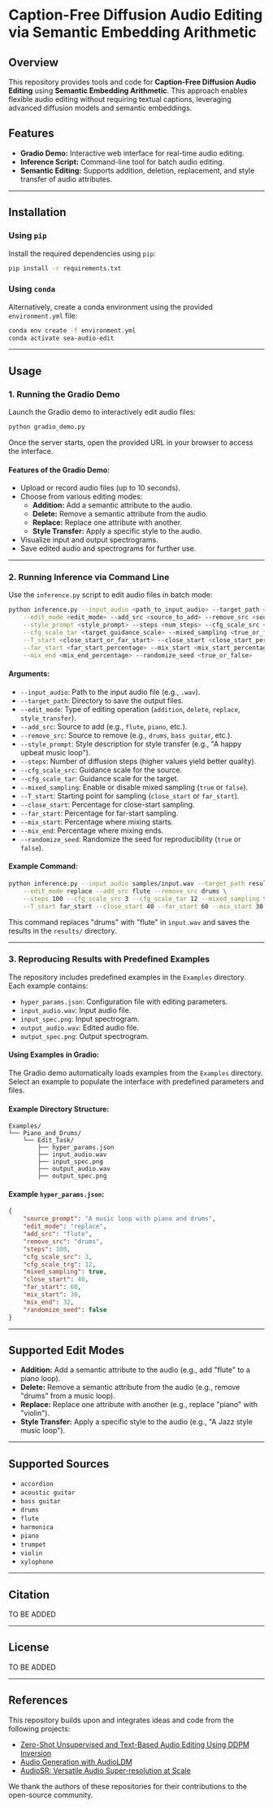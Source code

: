 # Caption-Free Diffusion Audio Editing via Semantic Embedding Arithmetic

## Overview

This repository provides tools and code for **Caption-Free Diffusion Audio Editing** using **Semantic Embedding Arithmetic**. This approach enables flexible audio editing without requiring textual captions, leveraging advanced diffusion models and semantic embeddings.

## Features

- **Gradio Demo:** Interactive web interface for real-time audio editing.
- **Inference Script:** Command-line tool for batch audio editing.
- **Semantic Editing:** Supports addition, deletion, replacement, and style transfer of audio attributes.

---

## Installation

### Using `pip`
Install the required dependencies using `pip`:

```bash
pip install -r requirements.txt
```

### Using `conda`
Alternatively, create a conda environment using the provided `environment.yml` file:

```bash
conda env create -f environment.yml
conda activate sea-audio-edit
```

---

## Usage

### 1. Running the Gradio Demo

Launch the Gradio demo to interactively edit audio files:

```bash
python gradio_demo.py
```

Once the server starts, open the provided URL in your browser to access the interface.

#### Features of the Gradio Demo:
- Upload or record audio files (up to 10 seconds).
- Choose from various editing modes:
  - **Addition:** Add a semantic attribute to the audio.
  - **Delete:** Remove a semantic attribute from the audio.
  - **Replace:** Replace one attribute with another.
  - **Style Transfer:** Apply a specific style to the audio.
- Visualize input and output spectrograms.
- Save edited audio and spectrograms for further use.

---

### 2. Running Inference via Command Line

Use the `inference.py` script to edit audio files in batch mode:

```bash
python inference.py --input_audio <path_to_input_audio> --target_path <path_to_save_outputs> \
    --edit_mode <edit_mode> --add_src <source_to_add> --remove_src <source_to_remove> \
    --style_prompt <style_prompt> --steps <num_steps> --cfg_scale_src <source_guidance_scale> \
    --cfg_scale_tar <target_guidance_scale> --mixed_sampling <true_or_false> \
    --T_start <close_start_or_far_start> --close_start <close_start_percentage> \
    --far_start <far_start_percentage> --mix_start <mix_start_percentage> \
    --mix_end <mix_end_percentage> --randomize_seed <true_or_false>
```

#### Arguments:
- `--input_audio`: Path to the input audio file (e.g., `.wav`).
- `--target_path`: Directory to save the output files.
- `--edit_mode`: Type of editing operation (`addition`, `delete`, `replace`, `style_transfer`).
- `--add_src`: Source to add (e.g., `flute`, `piano`, etc.).
- `--remove_src`: Source to remove (e.g., `drums`, `bass guitar`, etc.).
- `--style_prompt`: Style description for style transfer (e.g., "A happy upbeat music loop").
- `--steps`: Number of diffusion steps (higher values yield better quality).
- `--cfg_scale_src`: Guidance scale for the source.
- `--cfg_scale_tar`: Guidance scale for the target.
- `--mixed_sampling`: Enable or disable mixed sampling (`true` or `false`).
- `--T_start`: Starting point for sampling (`close_start` or `far_start`).
- `--close_start`: Percentage for close-start sampling.
- `--far_start`: Percentage for far-start sampling.
- `--mix_start`: Percentage where mixing starts.
- `--mix_end`: Percentage where mixing ends.
- `--randomize_seed`: Randomize the seed for reproducibility (`true` or `false`).

#### Example Command:
```bash
python inference.py --input_audio samples/input.wav --target_path results/ \
    --edit_mode replace --add_src flute --remove_src drums \
    --steps 100 --cfg_scale_src 3 --cfg_scale_tar 12 --mixed_sampling true \
    --T_start far_start --close_start 40 --far_start 60 --mix_start 30 --mix_end 32
```

This command replaces "drums" with "flute" in `input.wav` and saves the results in the `results/` directory.

---

### 3. Reproducing Results with Predefined Examples

The repository includes predefined examples in the `Examples` directory. Each example contains:
- `hyper_params.json`: Configuration file with editing parameters.
- `input_audio.wav`: Input audio file.
- `input_spec.png`: Input spectrogram.
- `output_audio.wav`: Edited audio file.
- `output_spec.png`: Output spectrogram.

#### Using Examples in Gradio:
The Gradio demo automatically loads examples from the `Examples` directory. Select an example to populate the interface with predefined parameters and files.

#### Example Directory Structure:
```
Examples/
└── Piano_and_Drums/
    └── Edit_Task/
        ├── hyper_params.json
        ├── input_audio.wav
        ├── input_spec.png
        ├── output_audio.wav
        ├── output_spec.png
```

#### Example `hyper_params.json`:
```json
{
    "source_prompt": "A music loop with piano and drums",
    "edit_mode": "replace",
    "add_src": "flute",
    "remove_src": "drums",
    "steps": 100,
    "cfg_scale_src": 3,
    "cfg_scale_trg": 12,
    "mixed_sampling": true,
    "close_start": 40,
    "far_start": 60,
    "mix_start": 30,
    "mix_end": 32,
    "randomize_seed": false
}
```

---

## Supported Edit Modes

- **Addition:** Add a semantic attribute to the audio (e.g., add "flute" to a piano loop).
- **Delete:** Remove a semantic attribute from the audio (e.g., remove "drums" from a music loop).
- **Replace:** Replace one attribute with another (e.g., replace "piano" with "violin").
- **Style Transfer:** Apply a specific style to the audio (e.g., "A Jazz style music loop").

---

## Supported Sources

- `accordion`
- `acoustic guitar`
- `bass guitar`
- `drums`
- `flute`
- `harmonica`
- `piano`
- `trumpet`
- `violin`
- `xylophone`

---

## Citation

TO BE ADDED

---

## License

TO BE ADDED

---

## References

This repository builds upon and integrates ideas and code from the following projects:

- [Zero-Shot Unsupervised and Text-Based Audio Editing Using DDPM Inversion](https://github.com/HilaManor/AudioEditingCode)
- [Audio Generation with AudioLDM](https://github.com/haoheliu/AudioLDM)
- [AudioSR: Versatile Audio Super-resolution at Scale](https://github.com/haoheliu/versatile_audio_super_resolution)

We thank the authors of these repositories for their contributions to the open-source community.